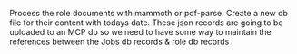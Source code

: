 Process the role documents with mammoth or pdf-parse. Create a new db file for their content with todays date. These json records are going to be uploaded to an MCP db so we need to have some way to maintain the references between the Jobs db records & role db records

